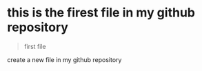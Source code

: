 # this is the firest file in my github repository

> first file

create a new file in my github repository
